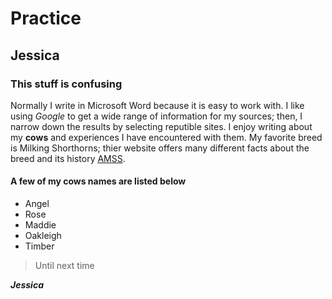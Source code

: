 # Practice
## Jessica
### This stuff is confusing

Normally I write in Microsoft Word because it is easy to work with.  I like using *Google* to get a wide range of information for my sources; then, I narrow down the results by selecting reputible sites.
I enjoy writing about my **cows** and experiences I have encountered with them.  My favorite breed is Milking Shorthorns; thier website offers many different facts about the breed and its history [AMSS](http://www.milkingshorthorn.com/).
#### A few of my cows names are listed below 
- Angel
- Rose
- Maddie
- Oakleigh
- Timber

> Until next time

***Jessica***
